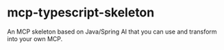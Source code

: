 # mcp-typescript-skeleton
An MCP skeleton based on Java/Spring AI that you can use and transform into your own MCP.
